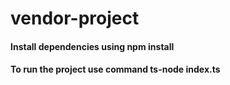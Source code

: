 # vendor-project

#### Install dependencies using **npm install**
#### To run the project use command **ts-node index.ts**
